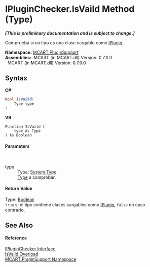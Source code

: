 # IPluginChecker.IsVaild Method (Type)
 _**\[This is preliminary documentation and is subject to change.\]**_

Comprueba si un tipo es una clase cargable como <a href="4ee0e2a7-cfcb-eb2f-49cb-5ac7500b7e3d">IPlugin</a>.

**Namespace:**&nbsp;<a href="4abc7841-aae2-1ecc-94fa-a3d251746bda">MCART.PluginSupport</a><br />**Assemblies:**&nbsp;&nbsp;MCART (in MCART.dll) Version: 0.7.0.0<br />&nbsp;&nbsp;MCART (in MCART.dll) Version: 0.7.0.0<br />

## Syntax

**C#**<br />
``` C#
bool IsVaild(
	Type type
)
```

**VB**<br />
``` VB
Function IsVaild ( 
	type As Type
) As Boolean
```


#### Parameters
&nbsp;<dl><dt>type</dt><dd>Type: <a href="http://msdn2.microsoft.com/es-es/library/42892f65" target="_blank">System.Type</a><br /><a href="http://msdn2.microsoft.com/es-es/library/42892f65" target="_blank">Type</a> a comprobar.</dd></dl>

#### Return Value
Type: <a href="http://msdn2.microsoft.com/es-es/library/a28wyd50" target="_blank">Boolean</a><br />`true` si el tipo contiene clases cargables como <a href="4ee0e2a7-cfcb-eb2f-49cb-5ac7500b7e3d">IPlugin</a>, `false` en caso contrario.

## See Also


#### Reference
<a href="c80e6ab4-bc11-7e2d-1234-bd6d0131200a">IPluginChecker Interface</a><br /><a href="bd362ee9-40ae-89b0-446d-22f2027e8eae">IsVaild Overload</a><br /><a href="4abc7841-aae2-1ecc-94fa-a3d251746bda">MCART.PluginSupport Namespace</a><br />